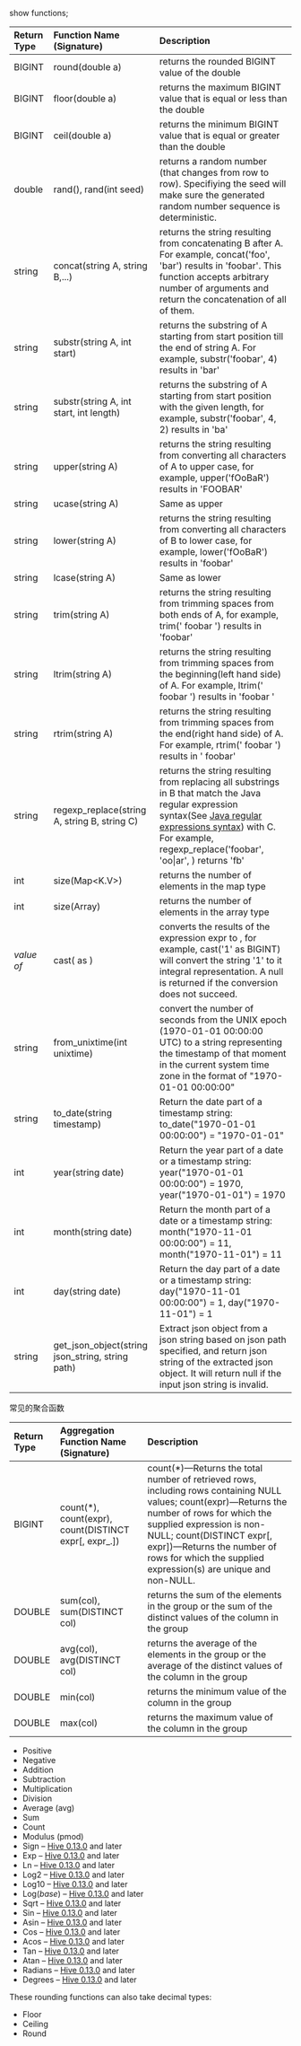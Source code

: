 

show functions;





| **Return Type**   | **Function Name (Signature)**                    | **Description**                                              |
| :---------------- | :----------------------------------------------- | :----------------------------------------------------------- |
| BIGINT            | round(double a)                                  | returns the rounded BIGINT value of the double               |
| BIGINT            | floor(double a)                                  | returns the maximum BIGINT value that is equal or less than the double |
| BIGINT            | ceil(double a)                                   | returns the minimum BIGINT value that is equal or greater than the double |
| double            | rand(), rand(int seed)                           | returns a random number (that changes from row to row). Specifiying the seed will make sure the generated random number sequence is deterministic. |
| string            | concat(string A, string B,...)                   | returns the string resulting from concatenating B after A. For example, concat('foo', 'bar') results in 'foobar'. This function accepts arbitrary number of arguments and return the concatenation of all of them. |
| string            | substr(string A, int start)                      | returns the substring of A starting from start position till the end of string A. For example, substr('foobar', 4) results in 'bar' |
| string            | substr(string A, int start, int length)          | returns the substring of A starting from start position with the given length, for example, substr('foobar', 4, 2) results in 'ba' |
| string            | upper(string A)                                  | returns the string resulting from converting all characters of A to upper case, for example, upper('fOoBaR') results in 'FOOBAR' |
| string            | ucase(string A)                                  | Same as upper                                                |
| string            | lower(string A)                                  | returns the string resulting from converting all characters of B to lower case, for example, lower('fOoBaR') results in 'foobar' |
| string            | lcase(string A)                                  | Same as lower                                                |
| string            | trim(string A)                                   | returns the string resulting from trimming spaces from both ends of A, for example, trim(' foobar ') results in 'foobar' |
| string            | ltrim(string A)                                  | returns the string resulting from trimming spaces from the beginning(left hand side) of A. For example, ltrim(' foobar ') results in 'foobar ' |
| string            | rtrim(string A)                                  | returns the string resulting from trimming spaces from the end(right hand side) of A. For example, rtrim(' foobar ') results in ' foobar' |
| string            | regexp_replace(string A, string B, string C)     | returns the string resulting from replacing all substrings in B that match the Java regular expression syntax(See [Java regular expressions syntax](http://java.sun.com/j2se/1.4.2/docs/api/java/util/regex/Pattern.html)) with C. For example, regexp_replace('foobar', 'oo\|ar', ) returns 'fb' |
| int               | size(Map<K.V>)                                   | returns the number of elements in the map type               |
| int               | size(Array<T>)                                   | returns the number of elements in the array type             |
| *value of <type>* | cast(*<expr>* as *<type>*)                       | converts the results of the expression expr to <type>, for example, cast('1' as BIGINT) will convert the string '1' to it integral representation. A null is returned if the conversion does not succeed. |
| string            | from_unixtime(int unixtime)                      | convert the number of seconds from the UNIX epoch (1970-01-01 00:00:00 UTC) to a string representing the timestamp of that moment in the current system time zone in the format of "1970-01-01 00:00:00" |
| string            | to_date(string timestamp)                        | Return the date part of a timestamp string: to_date("1970-01-01 00:00:00") = "1970-01-01" |
| int               | year(string date)                                | Return the year part of a date or a timestamp string: year("1970-01-01 00:00:00") = 1970, year("1970-01-01") = 1970 |
| int               | month(string date)                               | Return the month part of a date or a timestamp string: month("1970-11-01 00:00:00") = 11, month("1970-11-01") = 11 |
| int               | day(string date)                                 | Return the day part of a date or a timestamp string: day("1970-11-01 00:00:00") = 1, day("1970-11-01") = 1 |
| string            | get_json_object(string json_string, string path) | Extract json object from a json string based on json path specified, and return json string of the extracted json object. It will return null if the input json string is invalid. |



常见的聚合函数

| **Return Type** | **Aggregation Function Name (Signature)**             | **Description**                                              |
| :-------------- | :---------------------------------------------------- | :----------------------------------------------------------- |
| BIGINT          | count(*), count(expr), count(DISTINCT expr[, expr_.]) | count(*)—Returns the total number of retrieved rows, including rows containing NULL values; count(expr)—Returns the number of rows for which the supplied expression is non-NULL; count(DISTINCT expr[, expr])—Returns the number of rows for which the supplied expression(s) are unique and non-NULL. |
| DOUBLE          | sum(col), sum(DISTINCT col)                           | returns the sum of the elements in the group or the sum of the distinct values of the column in the group |
| DOUBLE          | avg(col), avg(DISTINCT col)                           | returns the average of the elements in the group or the average of the distinct values of the column in the group |
| DOUBLE          | min(col)                                              | returns the minimum value of the column in the group         |
| DOUBLE          | max(col)                                              | returns the maximum value of the column in the group         |





- Positive
- Negative
- Addition
- Subtraction
- Multiplication
- Division
- Average (avg)
- Sum
- Count
- Modulus (pmod)
- Sign – [Hive 0.13.0](https://issues.apache.org/jira/browse/HIVE-6246) and later
- Exp – [Hive 0.13.0](https://issues.apache.org/jira/browse/HIVE-6327) and later
- Ln – [Hive 0.13.0](https://issues.apache.org/jira/browse/HIVE-6327) and later
- Log2 – [Hive 0.13.0](https://issues.apache.org/jira/browse/HIVE-6327) and later
- Log10 – [Hive 0.13.0](https://issues.apache.org/jira/browse/HIVE-6327) and later
- Log(*base*) – [Hive 0.13.0](https://issues.apache.org/jira/browse/HIVE-6327) and later
- Sqrt – [Hive 0.13.0](https://issues.apache.org/jira/browse/HIVE-6327) and later
- Sin – [Hive 0.13.0](https://issues.apache.org/jira/browse/HIVE-6327) and later
- Asin – [Hive 0.13.0](https://issues.apache.org/jira/browse/HIVE-6327) and later
- Cos – [Hive 0.13.0](https://issues.apache.org/jira/browse/HIVE-6327) and later
- Acos – [Hive 0.13.0](https://issues.apache.org/jira/browse/HIVE-6327) and later
- Tan – [Hive 0.13.0](https://issues.apache.org/jira/browse/HIVE-6327) and later
- Atan – [Hive 0.13.0](https://issues.apache.org/jira/browse/HIVE-6327) and later
- Radians – [Hive 0.13.0](https://issues.apache.org/jira/browse/HIVE-6327) and later
- Degrees – [Hive 0.13.0](https://issues.apache.org/jira/browse/HIVE-6385) and later

These rounding functions can also take decimal types:

- Floor
- Ceiling
- Round



